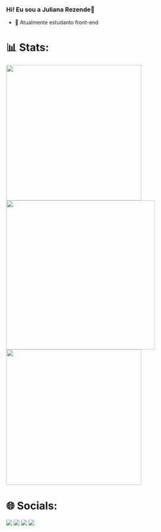 ### Hi! Eu sou a Juliana Rezende👋

- 🌱 Atualmente estudanto front-end


# 📊 Stats:
<div>
  <img src="https://github-readme-stats.vercel.app/api?username=Julianarzd&theme=neon&hide_border=false&include_all_commits=false&count_private=false&show_icons=true"  width="364px" /> 
  <img src="https://github-readme-streak-stats.herokuapp.com/?user=Julianarzd&theme=neon&hide_border=false"  width="400px" />
  <img src="https://github-readme-stats.vercel.app/api/top-langs/?username=Julianarzd&hide_progress=true&theme=neon"  width="364px" /> 
  
   
</div>
 

# 🌐 Socials:
<div>
  <a href = "mailto:contatojulianaswan30@gmail.com"><img src="https://img.shields.io/badge/-Gmail-%23333?style=for-the-badge&logo=gmail&logoColor=white" target="_blank"></a>
   <a href="https://discord.gg/juliana.rezende" target="_blank"><img src="https://img.shields.io/badge/Discord-7289DA?style=for-the-badge&logo=discord&logoColor=white" target="_blank"></a> 
    <a href="https://www.linkedin.com/in/juliana-rezende-24245b23a/" target="_blank"><img src="https://img.shields.io/badge/-LinkedIn-%230077B5?style=for-the-badge&logo=linkedin&logoColor=white" target="_blank"></a>
  <a href="https://instagram.com/jl_rz/" target="_blank"><img src="https://img.shields.io/badge/-Instagram-%23E4405F?style=for-the-badge&logo=instagram&logoColor=white" target="_blank"></a> 
</div>

